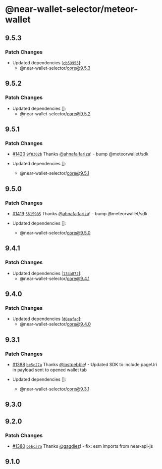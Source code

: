 # @near-wallet-selector/meteor-wallet

## 9.5.3

### Patch Changes

- Updated dependencies [[`cb59953`](https://github.com/near/wallet-selector/commit/cb5995313fd8f2e48b58eaa84a88b92efff7739c)]:
  - @near-wallet-selector/core@9.5.3

## 9.5.2

### Patch Changes

- Updated dependencies []:
  - @near-wallet-selector/core@9.5.2

## 9.5.1

### Patch Changes

- [#1420](https://github.com/near/wallet-selector/pull/1420) [`9f8302b`](https://github.com/near/wallet-selector/commit/9f8302bc3e1b29364933007fbd286d2dc0ea34b6) Thanks [@ahnafalfariza](https://github.com/ahnafalfariza)! - bump @meteorwallet/sdk

- Updated dependencies []:
  - @near-wallet-selector/core@9.5.1

## 9.5.0

### Patch Changes

- [#1419](https://github.com/near/wallet-selector/pull/1419) [`5615985`](https://github.com/near/wallet-selector/commit/5615985d9d70ad90457e0547a2e5dc7223dfa500) Thanks [@ahnafalfariza](https://github.com/ahnafalfariza)! - bump @meteorwallet/sdk

- Updated dependencies []:
  - @near-wallet-selector/core@9.5.0

## 9.4.1

### Patch Changes

- Updated dependencies [[`134a872`](https://github.com/near/wallet-selector/commit/134a8723b938cdd922ddbf1eec528cdac7ae6c3e)]:
  - @near-wallet-selector/core@9.4.1

## 9.4.0

### Patch Changes

- Updated dependencies [[`d0eafad`](https://github.com/near/wallet-selector/commit/d0eafad960b1ccfc190224e32cc181bae1cd77bb)]:
  - @near-wallet-selector/core@9.4.0

## 9.3.1

### Patch Changes

- [#1388](https://github.com/near/wallet-selector/pull/1388) [`be5c27a`](https://github.com/near/wallet-selector/commit/be5c27ac171d81bdbf57030566155fdd07a19aec) Thanks [@lostpebble](https://github.com/lostpebble)! - Updated SDK to include pageUri in payload sent to opened wallet tab

- Updated dependencies []:
  - @near-wallet-selector/core@9.3.1

## 9.3.0

## 9.2.0

### Patch Changes

- [#1380](https://github.com/near/wallet-selector/pull/1380) [`b5bca7a`](https://github.com/near/wallet-selector/commit/b5bca7a66484686fad7c975b53b25fdd714421f5) Thanks [@gagdiez](https://github.com/gagdiez)! - fix: esm imports from near-api-js

## 9.1.0
